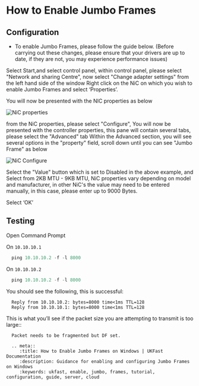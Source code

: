 # How to Enable Jumbo Frames

## Configuration

* To enable Jumbo Frames, please follow the guide below. (Before carrying out these changes, please ensure that your drivers are up to date, if they are not, you may experience performance issues)

Select Start,and select control panel, within control panel, please select "Network and sharing Centre", now select "Change adapter settings" from the left hand side of the window
Right click on the NiC on which you wish to enable Jumbo Frames and select ‘Properties’.

You will now be presented with the NIC properties as below

![NiC properties](files/jumboframes/nic.PNG)

from the NiC properties, please select "Configure", You will now be presented with the controller properties, this pane will contain several tabs, please select the "Advanced" tab
Within the Advanced section, you will see several options in the "property" field, scroll down until you can see "Jumbo Frame" as below

![NiC Configure](files/jumboframes/nic2.PNG)


Select the "Value" button which is set to Disabled in the above example, and Select from 2KB MTU - 9KB MTU, NiC properties vary depending on model and manufacturer, in other NiC's the value may need to be entered manually, in this case, please enter up to 9000 Bytes.

Select ‘OK’

## Testing

Open Command Prompt

On `10.10.10.1`

```powershell
  ping 10.10.10.2 -f -l 8000
```

On `10.10.10.2`

```powershell
  ping 10.10.10.2 -f -l 8000
```


You should see the following, this is successful:

```console
  Reply from 10.10.10.2: bytes=8000 time<1ms TTL=128
  Reply from 10.10.10.1: bytes=8000 time<1ms TTL=128
```

This is what you’ll see if the packet size you are attempting to transmit is too large::

```console
  Packet needs to be fragmented but DF set.
```

```eval_rst
  .. meta::
     :title: How to Enable Jumbo Frames on Windows | UKFast Documentation
     :description: Guidance for enabling and configuring Jumbo Frames on Windows
     :keywords: ukfast, enable, jumbo, frames, tutorial, configuration, guide, server, cloud
